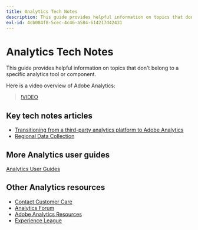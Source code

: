 ```yaml
---
title: Analytics Tech Notes
description: This guide provides helpful information on topics that don't belong to a specific analytics tool or component.
exl-id: 4cb084f8-5cec-4c46-a584-614217d42431
---
```

# Analytics Tech Notes

This guide provides helpful information on topics that don't belong to a specific analytics tool or component.

Here is a video overview of Adobe Analytics:

>[!VIDEO](https://video.tv.adobe.com/v/27429/?quality=12)

## Key tech notes articles

* [Transitioning from a third-party analytics platform to Adobe Analytics](ga-to-aa/home.md)
* [Regional Data Collection](/help/technotes/rdc/regional-data-collection.md)

## More Analytics user guides

[Analytics User Guides](https://experienceleague.adobe.com/docs/analytics.html)

## Other Analytics resources

* [Contact Customer Care](https://experienceleague.adobe.com/?support-solution=Analytics#support)
* [Analytics Forum](https://forums.adobe.com/community/experience-cloud/analytics-cloud/analytics)
* [Adobe Analytics Resources](https://forums.adobe.com/message/10660755)
* [Experience League](https://landing.adobe.com/experience-league/)
